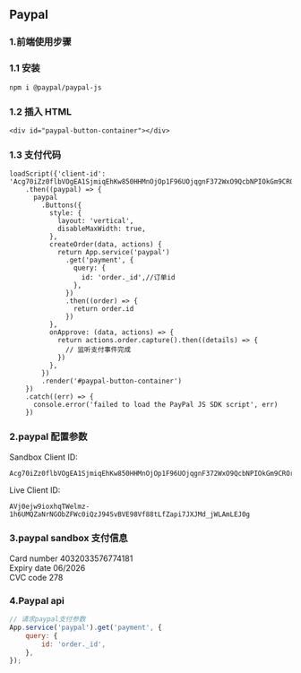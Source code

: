 ## Paypal

### 1.前端使用步骤

### 1.1 安装

```
npm i @paypal/paypal-js
```

### 1.2 插入 HTML

```
<div id="paypal-button-container"></div>
```

### 1.3 支付代码

```
loadScript({'client-id': 'Acg70iZz0flbVOgEA1SjmiqEhKw850HHMnOjOp1F96UOjqgnF372WxO9QcbNPIOkGm9CROrrGYFmQ6Yh'})
    .then((paypal) => {
      paypal
        .Buttons({
          style: {
            layout: 'vertical',
            disableMaxWidth: true,
          },
          createOrder(data, actions) {
            return App.service('paypal')
              .get('payment', {
                query: {
                  id: 'order._id',//订单id
                },
              })
              .then((order) => {
                return order.id
              })
          },
          onApprove: (data, actions) => {
            return actions.order.capture().then((details) => {
              // 监听支付事件完成
            })
          },
        })
        .render('#paypal-button-container')
    })
    .catch((err) => {
      console.error('failed to load the PayPal JS SDK script', err)
    })
```

### 2.paypal 配置参数

Sandbox
Client ID:

```
Acg70iZz0flbVOgEA1SjmiqEhKw850HHMnOjOp1F96UOjqgnF372WxO9QcbNPIOkGm9CROrrGYFmQ6Yh
```

Live
Client ID:

```
AVj0ejw9ioxhqTWelmz-1h6UMQZaNrNGObZFWc0iQzJ94SvBVE98Vf88tLfZapi7JXJMd_jWLAmLEJ0g
```

### 3.paypal sandbox 支付信息

Card number 4032033576774181  
Expiry date 06/2026  
CVC code 278

### 4.Paypal api

```js
// 请求paypal支付参数
App.service('paypal').get('payment', {
    query: {
        id: 'order._id',
    },
});
```
